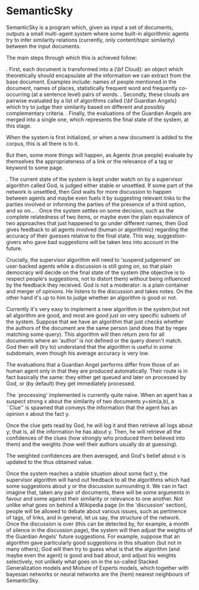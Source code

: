 SemanticSky
===========



SemanticSky is a program which, given as input a set of documents, outputs a small multi-agent system where some built-in algorithmic agents try to infer similarity relations (currently, only content/topic similarity) between the input documents.

The main steps through which this is achieved follow:


. First, each document is transformed into a {\bf Cloud}: an object which theoretically should encapsulate all the information we can extract from the base document. Examples include: names of people mentioned in the document, names of places, statistically frequent word and frequently co-occurring (at a sentence level) pairs of words.
.  Secondly, these clouds are pairwise evaluated by a list of algorithms called {\bf Guardian Angels} which try to judge their similarity based on different and possibly complementary criteria.
. Finally, the evaluations of the Guardian Angels are merged into a single one, which represents the final state of the system, at this stage.

When the system is first initialized, or when a new document is added to the corpus, this is all there is to it.

But then, some more things will happen, as Agents (true people) evaluate by themselves the appropriateness of a link or the relevance of a tag or keyword to some page.

. The current state of the system is kept under watch on by a supervisor algorithm called  God, is judged either stable or unsettled. If some part of the network is unsettled, then God waits for more discussion to happen between agents and maybe even fuels it by suggesting relevant links to the parties involved or informing the parties of the presence of a third option, and so on...
. Once the system settles on some decision, such as the complete relatedness of two items, or maybe even the plain equivalence of two approaches that just happened to go under different names, then God gives feedback to all agents involved (human or algorithmic) regarding the accuracy of their guesses relative to the final state. This way, suggestion-givers who gave bad suggestions will be taken less into account in the future.


Crucially, the supervisor algorithm will need to 'suspend judgement' on user-backed agents while a discussion is still going on, so that plain democracy will decide on the final state of the system (the objective is to respect people's suggestions, not to distort them) without being influenced by the feedback they received. God is not a moderator: is a plain container and merger of opinions. He listens to the discussion and takes notes. On the other hand it's up to him to judge whether an algorithm is good or not.

Currently it's very easy to implement a new algorithm in the system,but not all algorithm are good, and most are good just on very specific subsets of the system. Suppose that we have an algorithm that just checks whether the authors of the document are the same person (and does that by regex matching some query). This algorithm will then return zero for all documents where an 'author' is not defined or the query doesn't match. God then will (try to) understand that the algorithm is useful in some subdomain, even though his average accuracy is very low.

The evaluations that a Guardian Angel performs differ from those of an human agent only in that they are produced automatically. Their route is in fact basically the same: they either get queued and later on processed by God, or (by default) they get immediately processed.

The `processing' implemented is currently quite naive. When an agent has a suspect strong x about the similarity of two documents y=sim(a,b), a ``Clue'' is spawned that conveys the information that the agent has an opinion x about the fact y.

Once the clue gets read by God, he will log it and then retrieve all logs about y; that is, all the information he has about y. Then, he will retrieve all the confidences of the clues (how strongly who produced them believed into them) and the weights (how well their authors usually do at guessing).

The weighted confidences are then averaged, and God's belief about x is updated to the thus obtained value.

Once the system reaches a stable situation about some fact y, the supervisor algorithm will hand out feedback to all the algorithms which had some suggestions about y or the discussion surrounding it. We can in fact imagine that, taken any pair of documents, there will be some arguments in favour and some against their similarity or relevance to one another. Not unlike what goes on behind a Wikipedia page (in the 'discussion' section), people will be allowed to debate about various issues, such as pertinence of tags, of links, and in general, let us say, the structure of the network. 
Once the discussion is over (this can be detected by, for example, a month of silence in the discussion page), the system will then adjust the weights of the Guardian Angels' future suggestions. For example, suppose that an algorithm gave particularly good suggestions in this situation (but not in many others); God will then try to guess what is that the algorithm (and maybe even the agent) is good and bad about, and adjust his weights selectively, not unlikely what goes on in the so-called Stacked Generalization models and Mixture of Experts models, which together with bayesian networks or neural networks are the (hem) nearest neighbours of SemanticSky.